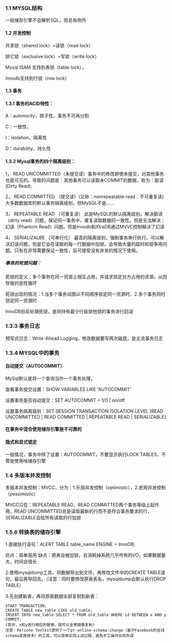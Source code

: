  
### 1.1 MYSQL结构
一般储存引擎不会解析SQL，但总有例外
 
#### 1.2 并发控制
共享锁（shared lock）=读锁（read lock）

排它锁（exclusive lock）=写锁（write lock）

Mysql  ISAM 支持到表锁（table lock），

innodb支持到行锁（row lock）
#### 1.3 事务
#### 1.3.1 事务的ACID特性：

A：automicity，原子性，事务不可再分割

C：一致性，

I：isolation，隔离性

D：durability，持久性

#### 1.3.2 Mysql事务的四个隔离级别：

1， READ UNCOMMITTED（未提交读）事务中的修改即使未提交，对其他事务也是可见的。导致的问题是：其他事务可以读取未COMMIT的数据，称为：脏读(Dirty Read);

2，	READ COMMITTED （提交读）(又称：nonrepeatable read：不可重复读)大多数数据库的默认事务隔离级别，但MySQL不是……

3，	REPEATABLE READ （可重复读）
此是MySQL的默认隔离级别，解决脏读（dirty read）问题，保证同一事务中，重复读取数据的一致性。但是无法解决：幻读（Phantom Read）问题。但是innodb和XtraDB通过MVVC控制解决了幻读

4，	SERIALIZALBE （可串行化）
最高的隔离级别，强制事务串行执行。可以解决幻读问题，但是它会在读取的每一行数据中加锁，会导致大量的超时和锁争用问题。只有在非常需要保证一致性，且可接受没有并发的情况下使用。
##### 事务的死锁问题：
死锁的定义：多个事务在同一资源上相互占用，并请求锁定对方占用的资源，从而导致的恶性循环

死锁出现的情况：1.当多个事务试图以不同顺序锁定同一资源时，2.多个事务同时锁定同一资源时

InnoDB目前处理死锁，是将持有最少行级排他锁的事务进行回滚

### 1.3.3 事务日志

预写式日志：Write-Ahead Logging，修改数据要写两次磁盘，是主流事务日志

### 1.3.4 MYSQL中的事务

#### 自动提交（AUTOCOMMIT）

MySql默认是将一个查询当作一个事务处理，

查看事务提交设置：SHOW VARIABLES LIKE 'AUTOCOMMIT'

设置事务是否自动提交：SET AUTOCOMMIT = 1/0 | on/off

设置事务隔离级别：SET SESSION TRANSACTION ISOLATION LEVEL [READ UNCOMMITTED | READ COMMITTED | REPEATABLE READ | SERIALIZABLE]

#### 在事务中混合使用储存引擎是不可靠的

#### 隐式和显式锁定

一般情况，事务中除了设置：AUTOCOMMIT，不要显示执行LOCK TABLES，不管是使用啥储存引擎

### 1.4 多版本并发控制

多版本并发控制：MVCC，分为：1.乐观并发控制（optimistic），2.悲观并发控制（pessimistic）

MVCC只在：REPEATABLE READ，READ COMMITTED两个事务等级上起作用，READ UNCOMMITTED总是读取最新的行而不是符合事务要求的行，SERIALIZABLE会给所有读取的行加锁 

### 1.5.6 转换表的储存引擎

1.直接执行语句：ALERT TABLE table_name ENGINE = InnoDB;

优点：简单易用
缺点：原表会被加锁，且消耗掉系统几乎所有的I/O，如果数据量大，时间会很长

2.使用mysqldump工具，将数据导出到文件，再修改文件中的CREATE TABLE语句，最后再导回去。（注意：同时要修改原表表名，mysqldump会默认执行DROP TABLE）

3.先创建新表，再将原表数据全部复制到新表：
    
    START TRANSACTION;
    CREATE TABLE new_table LIKE old_table;
    INSERT INTO new_table SELECT * FROM old_table WHERE id BETWEEN x AND y
    COMMIT;
    (其中，x和y进行相应的替换，就可以全表镜像复制)
    注意：Percona Toolkit提供了一个pt-online-schema-change（基于Facebook的在线schema变换技术）的工具，可以简单实现上述过程，避免手工操作出现失误    